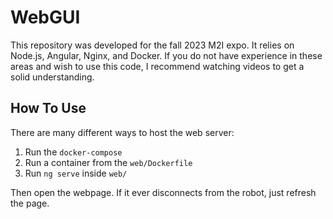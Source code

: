 # WebGUI

This repository was developed for the fall 2023 M2I expo. It relies on Node.js, Angular, Nginx, and Docker. If you do not have experience in these areas and wish to use this code, I recommend watching videos to get a solid understanding.

## How To Use
There are many different ways to host the web server:
1. Run the `docker-compose`
2. Run a container from the `web/Dockerfile`
3. Run `ng serve` inside `web/`

Then open the webpage. If it ever disconnects from the robot, just refresh the page.